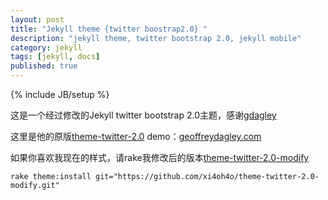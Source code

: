 ```yaml
---
layout: post
title: "Jekyll theme {twitter boostrap2.0} "
description: "jekyll theme, twitter bootstrap 2.0, jekyll mobile"
category: jekyll
tags: [jekyll, docs]
published: true
---
```


{% include JB/setup %}

这是一个经过修改的Jekyll twitter bootstrap 2.0主题，感谢[gdagley](https://github.com/gdagley/)

这里是他的原版[theme-twitter-2.0](https://github.com/gdagley/theme-twitter-2.0) demo：[geoffreydagley.com](http://geoffreydagley.com/)

如果你喜欢我现在的样式，请rake我修改后的版本[theme-twitter-2.0-modify](https://github.com/xi4oh4o/theme-twitter-2.0-modify)

    rake theme:install git="https://github.com/xi4oh4o/theme-twitter-2.0-modify.git"